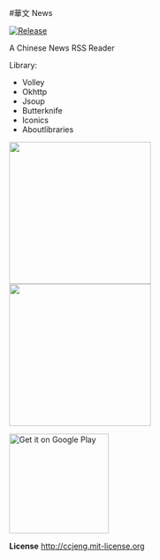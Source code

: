 #華文 News

[![Release](https://img.shields.io/github/release/ccjeng/News.svg)](https://github.com/ccjeng/News/releases)

A Chinese News RSS Reader

Library:
* Volley
* Okhttp
* Jsoup
* Butterknife
* Iconics
* Aboutlibraries

<img src='http://ccjeng.github.io/screen/screen-news-1.png' width='256'/>
<img src='http://ccjeng.github.io/screen/screen-news-2.png' width='256'/>

<a href="https://play.google.com/store/apps/details?id=com.ccjeng.news&utm_source=global_co&utm_medium=prtnr&utm_content=Mar2515&utm_campaign=PartBadge&pcampaignid=MKT-Other-global-all-co-prtnr-py-PartBadge-Mar2515-1"><img alt="Get it on Google Play" src="https://play.google.com/intl/en_us/badges/images/generic/en-play-badge.png" width="180" /></a>

**License**
http://ccjeng.mit-license.org

